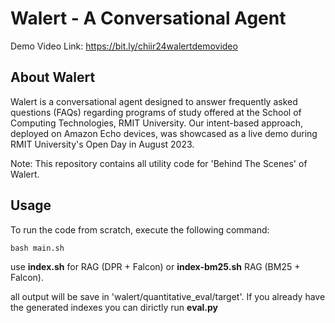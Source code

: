 # Walert - A Conversational Agent
Demo Video Link: https://bit.ly/chiir24walertdemovideo

## About Walert
Walert is a conversational agent designed to answer frequently asked questions (FAQs) regarding programs of study offered at the School of Computing Technologies, RMIT University. Our intent-based approach, deployed on Amazon Echo devices, was showcased as a live demo during RMIT University's Open Day in August 2023.


Note: This repository contains all utility code for 'Behind The Scenes' of Walert.

## Usage

To run the code from scratch, execute the following command:

```
bash main.sh
```

use **index.sh**  for  RAG (DPR + Falcon) or **index-bm25.sh** RAG (BM25 + Falcon).
 

all output will be save in 'walert/quantitative_eval/target'. If you already have the generated indexes you can dirictly run **eval.py**
